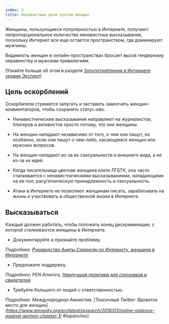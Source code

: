 ```yaml
---
index: 2
title: Ненавистные речи против женщин
---
```

Женщины, пользующиеся популярностью в Интернете, получают непропорциональное количество ненавистных высказываний, поскольку Интернет все еще остается пространством, где доминируют мужчины.

Видимость женщин в онлайн-пространствах бросает вызов гендерному неравенству и мужским привилегиям.

(Узнайте больше об этом в разделе [Злоупотребления в Интернете уровня Эксперт](umbrella://communications/online-abuse/expert)) 

## Цель оскорблений

Оскорбители стремятся запугать и заставить замолчать женщин-комментаторов, чтобы сохранить статус-кво.

*   Ненавистнические высказывания направляют на журналистов, блогеров и активистов просто потому, что они женщины.

*   На женщин нападают независимо от того, о чем они пишут, но особенно, если они пишут о чем-либо, касающемся женщин или мужских вопросов.

*   На женщин нападают из-за их сексуальности и внешнего вида, а не из-за их идей.

*   Когда писательница цветная женщина и/или ЛГБТК, она часто сталкивается с ненавистническими высказываниями, нападающими на ее пол, расу/этническую принадлежность и сексуальность.

*   Атаки в Интернете не позволяют женщинам писать, зарабатывать на жизнь и участвовать в общественной жизни в Интернете.

## Высказываться

Каждый должен работать, чтобы положить конец дискриминации, с которой сталкиваются женщины в Интернете.

*   Документируйте и признайте проблему.

*Подробнее: [Руководство Аниты Саркисян по Интернету, женщина в Интернете](https://www.marieclaire.com/culture/news/a13403/online-haraption-terms-fight-back/)*

*   Предложите поддержку.

*Подробнее: PEN America, [Наилучшая практика для союзников и свидетелей](https://onlineharaptionsfieldmanual.pen.org/best-practices-for-allies-and-witcies/)*

*   Требуйте большего от людей с ответственностью.

*Подробнее: Международная Амнистия, [Токсичный Twitter: Ядовитое место для женщин](https://www.amnesty.org/en/latest/research/2018/03/online-violence-against-women-chapter-1/ #topanchor)*
